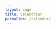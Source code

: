 ```yaml
---
layout: page
title: Calendrier
permalink: /calendar/
---
```


<script src="https://code.jquery.com/jquery-3.1.1.min.js"></script>
<script src="https://cdnjs.cloudflare.com/ajax/libs/moment.js/2.20.1/moment.min.js"></script>
<script src="https://cdnjs.cloudflare.com/ajax/libs/fullcalendar/3.2.0/fullcalendar.min.js"></script>
<link rel="stylesheet" href="https://cdnjs.cloudflare.com/ajax/libs/fullcalendar/3.2.0/fullcalendar.min.css">
<link rel="stylesheet" media="print" href="https://cdnjs.cloudflare.com/ajax/libs/fullcalendar/3.2.0/fullcalendar.print.css">

<script>
$(document).ready(function() {

	/* $('#calendar').fullCalendar({
		events:'/calendar-data'
	}) */

});

</script>

<!--
{% for event in site.events %}
{{event.title}} {{event.event_date}}<br/>
{% endfor %}
-->
<div id="calendar"></div>
